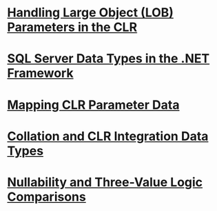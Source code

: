 # [Handling Large Object (LOB) Parameters in the CLR](handling-large-object-lob-parameters-in-the-clr.md)
# [SQL Server Data Types in the .NET Framework](sql-server-data-types-in-the-net-framework.md)
# [Mapping CLR Parameter Data](mapping-clr-parameter-data.md)
# [Collation and CLR Integration Data Types](collation-and-clr-integration-data-types.md)
# [Nullability and Three-Value Logic Comparisons](nullability-and-three-value-logic-comparisons.md)
